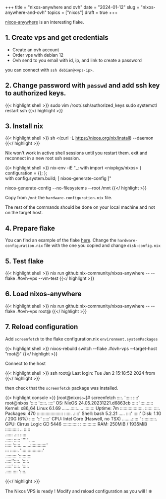 +++ 
title = "nixos-anywhere and ovh" 
date = "2024-01-12"
slug = "nixos-anywhere-and-ovh"
topics = ["nixos"]
draft = true
+++

[nixos-anywhere](https://github.com/nix-community/nixos-anywhere) is 
an interesting flake.

## 1. Create vps and get credentials

- Create an ovh account
- Order vps with debian 12
- Ovh send to you email with id, ip, and link to create a password 

you can connect with `ssh debian@<vps-ip>`.

## 2. Change password with `passwd` and add ssh key to authorized keys.

{{< highlight shell >}}
sudo vim /root/.ssh/authorized_keys
sudo systemctl restart ssh
{{</ highlight >}}

## 3. Install nix

{{< highlight shell >}}
sh <(curl -L https://nixos.org/nix/install) --daemon
{{</ highlight >}}

Nix won't work in active shell sessions until you restart them.
exit and reconnect in a new root ssh session.

{{< highlight shell >}}
nix-env -iE "_: with import <nixpkgs/nixos> { configuration = {}; }; \
  with config.system.build; [ nixos-generate-config ]"

nixos-generate-config --no-filesystems --root /mnt
{{</ highlight >}}

Copy from `/mnt` the `hardware-configuration.nix` file. 

The rest of the commands should be done on your local machine and not on the target host.

## 4. Prepare flake

You can find an example of the flake [here](https://github.com/edouardparis/nixos-ovh-vps-example).
Change the `hardware-configuration.nix` file with the one you copied and change `disk-config.nix`

## 5. Test flake

{{< highlight shell >}}
nix run github:nix-community/nixos-anywhere -- --flake .#ovh-vps --vm-test
{{</ highlight >}}

## 6. Load nixos-anywhere

{{< highlight shell >}}
nix run github:nix-community/nixos-anywhere -- --flake .#ovh-vps root@<vps-ip>
{{</ highlight >}}

## 7. Reload configuration

Add `screenfetch` to the flake configuration.nix `environment.systemPackages`

{{< highlight shell >}}
nixos-rebuild switch --flake .#ovh-vps --target-host "root@<vps-ip>"
{{</ highlight >}}

Connect to the host

{{< highlight shell >}}
ssh root@<vps-ip>
Last login: Tue Jan  2 15:18:52 2024 from <ip>
{{</ highlight >}}

then check that the `screenfetch` package was installed.

{{< highlight console >}}
[root@nixos:~]# screenfetch
          ::::.    ':::::     ::::'         root@nixos
          ':::::    ':::::.  ::::'          OS: NixOS 24.05.20231221.d6863cb
            :::::     '::::.:::::           Kernel: x86_64 Linux 6.1.69
      .......:::::..... ::::::::            Uptime: 7m
     ::::::::::::::::::. ::::::    ::::.    Packages: 470
    ::::::::::::::::::::: :::::.  .::::'    Shell: bash 5.2.21
           .....           ::::' :::::'     Disk: 1.1G / 20G (6%)
          :::::            '::' :::::'      CPU: Intel Core (Haswell, no TSX)
 ........:::::               ' :::::::::::. GPU: Cirrus Logic GD 5446
:::::::::::::                 ::::::::::::: RAM: 250MiB / 1935MiB
 ::::::::::: ..              :::::           
     .::::: .:::            :::::            
    .:::::  :::::          '''''    .....    
    :::::   ':::::.  ......:::::::::::::'    
     :::     ::::::. ':::::::::::::::::'     
            .:::::::: '::::::::::            
           .::::''::::.     '::::.           
          .::::'   ::::.     '::::.          
         .::::      ::::      '::::.         

{{</ highlight >}}

The Nixos VPS is ready ! Modify and reload configuration as you will ! ❄️

